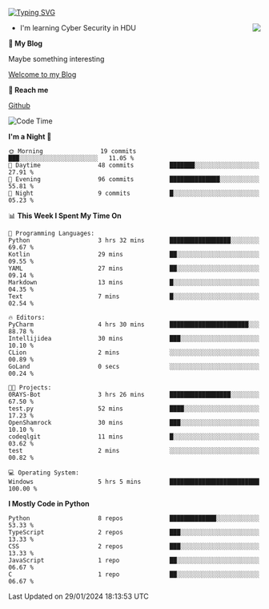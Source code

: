 [![Typing SVG](https://readme-typing-svg.herokuapp.com?font=Fira+Code&pause=1000&random=false&width=450&height=60&lines=Hello+%F0%9F%91%8B%F0%9F%8F%BB;I'm+JBNRZ)](https://git.io/typing-svg)

<a href="#">
  <img align="right" src="https://github-readme-stats.vercel.app/api?username=JBNRZ&show_icons=true&bg_color=15,f2f7fd,E0EAFC" />
</a>

- I'm learning Cyber Security in HDU

 **🌱 My Blog**

Maybe something interesting

[Welcome to my Blog](https://jbnrz.com.cn/)

 **💬 Reach me** 

[Github](https://github.com/JBNRZ)


<!--START_SECTION:waka-->
![Code Time](http://img.shields.io/badge/Code%20Time-277%20hrs%2057%20mins-blue)

**I'm a Night 🦉** 

```text
🌞 Morning                19 commits          ███░░░░░░░░░░░░░░░░░░░░░░   11.05 % 
🌆 Daytime                48 commits          ███████░░░░░░░░░░░░░░░░░░   27.91 % 
🌃 Evening                96 commits          ██████████████░░░░░░░░░░░   55.81 % 
🌙 Night                  9 commits           █░░░░░░░░░░░░░░░░░░░░░░░░   05.23 % 
```


📊 **This Week I Spent My Time On** 

```text
💬 Programming Languages: 
Python                   3 hrs 32 mins       █████████████████░░░░░░░░   69.67 % 
Kotlin                   29 mins             ██░░░░░░░░░░░░░░░░░░░░░░░   09.55 % 
YAML                     27 mins             ██░░░░░░░░░░░░░░░░░░░░░░░   09.14 % 
Markdown                 13 mins             █░░░░░░░░░░░░░░░░░░░░░░░░   04.35 % 
Text                     7 mins              █░░░░░░░░░░░░░░░░░░░░░░░░   02.54 % 

🔥 Editors: 
PyCharm                  4 hrs 30 mins       ██████████████████████░░░   88.78 % 
Intellijidea             30 mins             ███░░░░░░░░░░░░░░░░░░░░░░   10.10 % 
CLion                    2 mins              ░░░░░░░░░░░░░░░░░░░░░░░░░   00.89 % 
GoLand                   0 secs              ░░░░░░░░░░░░░░░░░░░░░░░░░   00.24 % 

🐱‍💻 Projects: 
0RAYS-Bot                3 hrs 26 mins       █████████████████░░░░░░░░   67.50 % 
test.py                  52 mins             ████░░░░░░░░░░░░░░░░░░░░░   17.23 % 
OpenShamrock             30 mins             ███░░░░░░░░░░░░░░░░░░░░░░   10.10 % 
codeqlgit                11 mins             █░░░░░░░░░░░░░░░░░░░░░░░░   03.62 % 
test                     2 mins              ░░░░░░░░░░░░░░░░░░░░░░░░░   00.82 % 

💻 Operating System: 
Windows                  5 hrs 5 mins        █████████████████████████   100.00 % 
```

**I Mostly Code in Python** 

```text
Python                   8 repos             █████████████░░░░░░░░░░░░   53.33 % 
TypeScript               2 repos             ███░░░░░░░░░░░░░░░░░░░░░░   13.33 % 
CSS                      2 repos             ███░░░░░░░░░░░░░░░░░░░░░░   13.33 % 
JavaScript               1 repo              ██░░░░░░░░░░░░░░░░░░░░░░░   06.67 % 
C                        1 repo              ██░░░░░░░░░░░░░░░░░░░░░░░   06.67 % 
```




 Last Updated on 29/01/2024 18:13:53 UTC
<!--END_SECTION:waka-->

